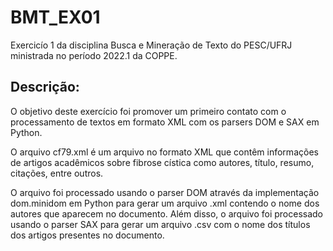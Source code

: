 # BMT_EX01
Exercicío 1 da disciplina Busca e Mineração de Texto do PESC/UFRJ ministrada no período 2022.1 da COPPE.

## Descrição:
O objetivo deste exercício foi promover um primeiro contato com o processamento de textos em formato XML com os parsers DOM e SAX em Python. 

O arquivo cf79.xml é um arquivo no formato XML que contêm informações de artigos acadêmicos sobre fibrose cística como autores, título, resumo, citações, entre outros.

O arquivo foi processado usando o parser DOM através da implementação dom.minidom em Python para gerar um arquivo .xml contendo o nome dos autores que aparecem no documento. Além disso, o arquivo foi processado usando o parser SAX para gerar um arquivo .csv com o nome dos títulos dos artigos presentes no documento.
